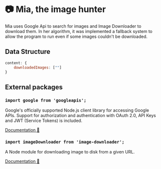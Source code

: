 # 📷 **Mia**, the image hunter

Mia uses Google Api to search for images and Image Downloader to download them.
In her algorithm, it was implemented a fallback system to allow the program to run even if some images couldn't be downloaded.

## Data Structure

```js
content: {
    downloadedImages: [""]
}
```

## External packages

### `import google from 'googleapis';`

Google's officially supported Node.js client library for accessing Google APIs. Support for authorization and authentication with OAuth 2.0, API Keys and JWT (Service Tokens) is included. 

[Documentation 📄](https://github.com/googleapis/google-api-nodejs-client#readme)

### `import imageDownloader from 'image-downloader';`

A Node module for downloading image to disk from a given URL.

[Documentation 📄](https://gitlab.com/demsking/image-downloader)